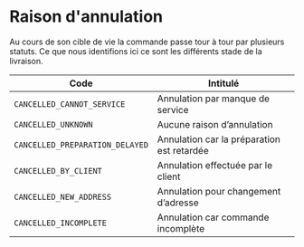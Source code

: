 # Raison d'annulation

Au cours de son cible de vie la commande passe tour à tour par plusieurs statuts. Ce que nous identifions ici ce sont les différents stade de la livraison. 

Code | Intitulé
---------|----------
 `CANCELLED_CANNOT_SERVICE`|Annulation par manque de service
 `CANCELLED_UNKNOWN`|Aucune raison d’annulation 
 `CANCELLED_PREPARATION_DELAYED`|Annulation car la préparation est retardée 
 `CANCELLED_BY_CLIENT`|Annulation effectuée par le client
 `CANCELLED_NEW_ADDRESS`|Annulation pour changement d’adresse
 `CANCELLED_INCOMPLETE `|Annulation car commande incomplète 
